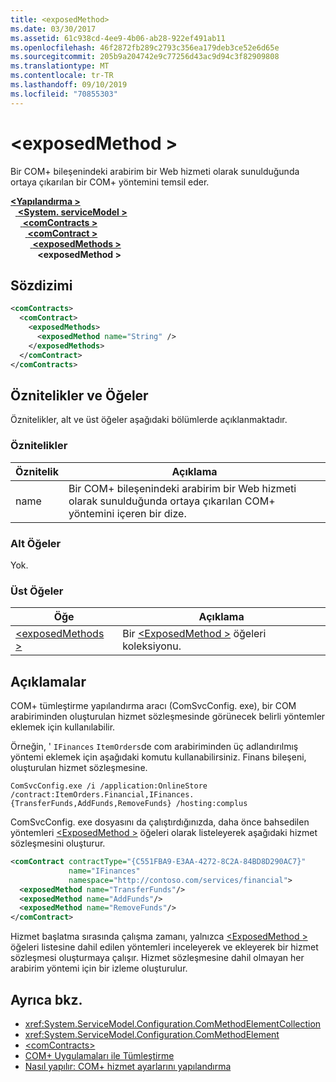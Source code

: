 ```yaml
---
title: <exposedMethod>
ms.date: 03/30/2017
ms.assetid: 61c938cd-4ee9-4b06-ab28-922ef491ab11
ms.openlocfilehash: 46f2872fb289c2793c356ea179deb3ce52e6d65e
ms.sourcegitcommit: 205b9a204742e9c77256d43ac9d94c3f82909808
ms.translationtype: MT
ms.contentlocale: tr-TR
ms.lasthandoff: 09/10/2019
ms.locfileid: "70855303"
---
```

# <a name="exposedmethod"></a>\<exposedMethod >
Bir COM+ bileşenindeki arabirim bir Web hizmeti olarak sunulduğunda ortaya çıkarılan bir COM+ yöntemini temsil eder.  
  
[ **\<Yapılandırma >** ](../configuration-element.md)\
&nbsp;&nbsp;[ **\<System. serviceModel >** ](system-servicemodel.md)\
&nbsp;&nbsp;&nbsp;&nbsp;[ **\<comContracts >** ](comcontracts.md)\
&nbsp;&nbsp;&nbsp;&nbsp;&nbsp;&nbsp;[ **\<comContract >** ](comcontract.md)\
&nbsp;&nbsp;&nbsp;&nbsp;&nbsp;&nbsp;&nbsp;&nbsp;[ **\<exposedMethods >** ](exposedmethods.md)\
&nbsp;&nbsp;&nbsp;&nbsp;&nbsp;&nbsp;&nbsp;&nbsp;&nbsp;&nbsp; **\<exposedMethod >**  
  
## <a name="syntax"></a>Sözdizimi  
  
```xml  
<comContracts>
  <comContract>
    <exposedMethods>
      <exposedMethod name="String" />
    </exposedMethods>
  </comContract>
</comContracts>
```  
  
## <a name="attributes-and-elements"></a>Öznitelikler ve Öğeler  
 Öznitelikler, alt ve üst öğeler aşağıdaki bölümlerde açıklanmaktadır.  
  
### <a name="attributes"></a>Öznitelikler  
  
|Öznitelik|Açıklama|  
|---------------|-----------------|  
|name|Bir COM+ bileşenindeki arabirim bir Web hizmeti olarak sunulduğunda ortaya çıkarılan COM+ yöntemini içeren bir dize.|  
  
### <a name="child-elements"></a>Alt Öğeler  
 Yok.  
  
### <a name="parent-elements"></a>Üst Öğeler  
  
|Öğe|Açıklama|  
|-------------|-----------------|  
|[\<exposedMethods >](exposedmethods.md)|Bir [ \<ExposedMethod >](exposedmethod.md) öğeleri koleksiyonu.|  
  
## <a name="remarks"></a>Açıklamalar  
 COM+ tümleştirme yapılandırma aracı (ComSvcConfig. exe), bir COM arabiriminden oluşturulan hizmet sözleşmesinde görünecek belirli yöntemler eklemek için kullanılabilir.  
  
 Örneğin, ' `IFinances` `ItemOrders`de com arabiriminden üç adlandırılmış yöntemi eklemek için aşağıdaki komutu kullanabilirsiniz. Finans bileşeni, oluşturulan hizmet sözleşmesine.  
  
 `ComSvcConfig.exe /i /application:OnlineStore /contract:ItemOrders.Financial,IFinances.{TransferFunds,AddFunds,RemoveFunds} /hosting:complus`  
  
 ComSvcConfig. exe dosyasını da çalıştırdığınızda, daha önce bahsedilen yöntemleri [ \<ExposedMethod >](exposedmethod.md) öğeleri olarak listeleyerek aşağıdaki hizmet sözleşmesini oluşturur.  
  
```xml  
<comContract contractType="{C551FBA9-E3AA-4272-8C2A-84BD8D290AC7}"
             name="IFinances"
             namespace="http://contoso.com/services/financial">
  <exposedMethod name="TransferFunds"/>
  <exposedMethod name="AddFunds"/>
  <exposedMethod name="RemoveFunds"/>
</comContract>
```  
  
 Hizmet başlatma sırasında çalışma zamanı, yalnızca [ \<ExposedMethod >](exposedmethod.md) öğeleri listesine dahil edilen yöntemleri inceleyerek ve ekleyerek bir hizmet sözleşmesi oluşturmaya çalışır. Hizmet sözleşmesine dahil olmayan her arabirim yöntemi için bir izleme oluşturulur.  
  
## <a name="see-also"></a>Ayrıca bkz.

- <xref:System.ServiceModel.Configuration.ComMethodElementCollection>
- <xref:System.ServiceModel.Configuration.ComMethodElement>
- [\<comContracts>](comcontracts.md)
- [COM+ Uygulamaları ile Tümleştirme](../../../wcf/feature-details/integrating-with-com-plus-applications.md)
- [Nasıl yapılır: COM+ hizmet ayarlarını yapılandırma](../../../wcf/feature-details/how-to-configure-com-service-settings.md)
